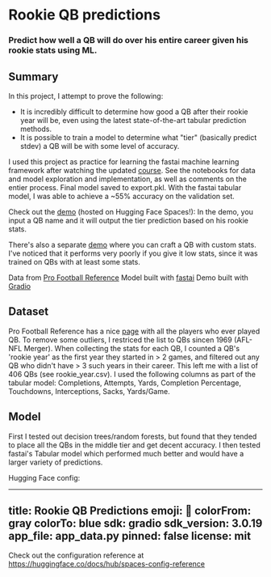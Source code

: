 # Rookie QB predictions
### Predict how well a QB will do over his entire career given his rookie stats using ML. 

## Summary
In this project, I attempt to prove the following:
- It is incredibly difficult to determine how good a QB after their rookie year will be, even using the latest state-of-the-art tabular prediction methods.
- It is possible to train a model to determine what "tier" (basically predict stdev) a QB will be with some level of accuracy.

I used this project as practice for learning the fastai machine learning framework after watching the updated [course](https://course.fast.ai/). 
See the notebooks for data and model exploration and implementation, as well as comments on the entier process. Final model saved to export.pkl. 
With the fastai tabular model, I was able to achieve a ~55% accuracy on the validation set.

Check out the [demo](https://huggingface.co/spaces/mattricesound/Rookie-QB-Predictions-Name) (hosted on Hugging Face Spaces!): 
In the demo, you input a QB name and it will output the tier prediction based on his rookie stats. 

There's also a separate [demo](https://huggingface.co/spaces/mattricesound/Rookie-QB-Predictions-Stats) where you can craft a QB with custom stats.
I've noticed that it performs very poorly if you give it low stats, since it was trained on QBs with at least some stats.

Data from [Pro Football Reference](https://www.pro-football-reference.com/)
Model built with [fastai](https://www.fast.ai/)
Demo built with [Gradio](https://gradio.app/)

## Dataset
Pro Football Reference has a nice [page](https://www.pro-football-reference.com/players/qbindex.htm) with all the players who ever played QB. 
To remove some outliers, I restriced the list to QBs sincen 1969 (AFL-NFL Merger). When collecting the stats for each QB, I counted a QB's 'rookie year' as the first year they started in > 2 games, and filtered out any QB who didn't have > 3 such years in their career. This left me with a list of 406 QBs (see rookie_year.csv). I used the following columns as part of the tabular model: Completions, Attempts, Yards, Completion Percentage, Touchdowns, Interceptions, Sacks, Yards/Game.

## Model 
First I tested out decision trees/random forests, but found that they tended to place all the QBs in the middle tier and get decent accuracy. 
I then tested fastai's Tabular model which performed much better and would have a larger variety of predictions. 




Hugging Face config:

---
title: Rookie QB Predictions
emoji: 🦀
colorFrom: gray
colorTo: blue
sdk: gradio
sdk_version: 3.0.19
app_file: app_data.py
pinned: false
license: mit
---

Check out the configuration reference at https://huggingface.co/docs/hub/spaces-config-reference
